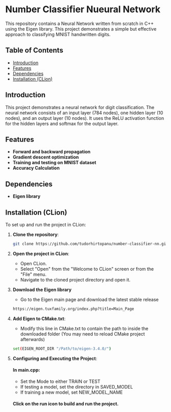 # Number Classifier Nueural Network

This repository contains a Neural Network written from scratch in C++ using the Eigen library. This project demonstrates a simple but effective approach to classifying MNIST handwritten digits.

## Table of Contents

- [Introduction](#introduction)
- [Features](#features)
- [Dependencies](#dependencies)
- [Installation (CLion)](#installation-clion)

## Introduction

This project demonstrates a neural network for digit classification. The neural network consists of an input layer (784 nodes), one hidden layer (10 nodes), and an output layer (10 nodes). It uses the ReLU activation function for the hidden layers and softmax for the output layer.

## Features

- **Forward and backward propagation**
- **Gradient descent optimization**
- **Training and testing on MNIST dataset**
- **Accuracy Calculation**

## Dependencies

- **Eigen library**

## Installation (CLion)

To set up and run the project in CLion:

1. **Clone the repository**:
    ```sh
    git clone https://github.com/tudorhirtopanu/number-classifier-nn.git
    ```

2. **Open the project in CLion**:
    - Open CLion.
    - Select "Open" from the "Welcome to CLion" screen or from the "File" menu.
    - Navigate to the cloned project directory and open it.

3. **Download the Eigen library**
    - Go to the Eigen main page and download the latest stable release
   ```sh
   https://eigen.tuxfamily.org/index.php?title=Main_Page
    ```
   
3. **Add Eigen to CMake.txt**:
    - Modify this line in CMake.txt to contain the path to inside the downloaded folder (You may need to reload CMake project afterwards)
   ```sh
   set(EIGEN_ROOT_DIR "/Path/to/eigen-3.4.0/")
    ```

4. **Configuring and Executing the Project**:

    #### In main.cpp:
    - Set the Mode to either TRAIN or TEST
    - If testing a model, set the directory in SAVED_MODEL
    - If training a new model, set NEW_MODEL_NAME
      
    #### Click on the run icon to build and run the project.



